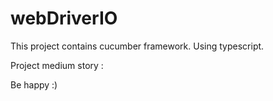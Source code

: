 # webDriverIO

This project contains cucumber framework. Using typescript. 

Project medium story : 

Be happy :)
